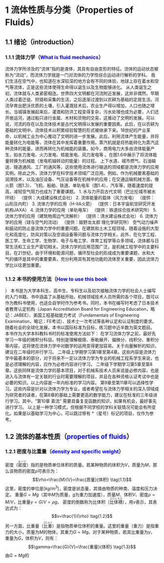 # 1 流体性质与分类（Properties of Fluids）

## 1.1 绪论（introduction） 

### 1.1.1 流体力学（<span style="color:blue">What is fluid mechanics</span>）

 流体力学所涉及的“流体”指的是液体，其具有自由变形的特征。流体的运动状态被称为“流动”，而流体力学就是一门对流体的力学性综合运动进行解析的学科。 我们生活在空气中，也知道在水深较深的地方会有不同的体验，地球上存在着水和空气等流体，正是这些流体使得生命得以诞生以及生物能够进化。 从人类诞生之初，流体就与人类紧密相连。世界四大文明都在河流附近发展，这并非偶然。早期人类过着迁徙、狩猎和采集的生活，之后逐渐过渡到以农耕为基础的定居生活。河流孕育出肥沃优质的土壤，引入灌溉技术后，农业生产得以增加，人口也随之增长。当城镇发展起来后，灌溉和防洪工程变得复杂，污水处理也成为必要，人们还开凿运河，通过船只进行金属、木材和货物的交易，这推动了文明的发展。可以说，河流的存在以及流体技术是古代文明得以发展的重要因素。此后，在以农耕为基础的文明中，流体技术以积累经验智慧的形式被继承下来。18世纪的产业革命，以机械工业为中心推动了文明的进一步发展。此后，利用流体产生能量，并将能量转化为电能等，流体在其中发挥着重要作用。蒸汽机就是将热能转化为蒸汽这种流体的能量，进而再转化为机械能的装置。如今，商用电力大多由流体能量产生，如水力发电、火力发电、核能发电、风力发电等 。在图1.6中展示了将流体能量转换为机械能（发电机轴转动的能量）的过程。 上下水道、城市燃气、石油输送、隧道通风、工厂的通风等，这些使用流体进行输送的领域都是流体力学的应用实例。除此之外，流体力学在科学技术领域广泛应用。例如，作为机械要素基础的润滑技术，以及油压设备、气压设备等在机械中的应用；在交通运输机械方面，像火箭（图1.3）、飞机、船舶、铁道、单轨电车（图1.4）、汽车等，随着速度的提高，减轻空气阻力也成为了重要课题。 1. 水与力开启古代文明（巴比伦城市被水环绕） （提供：大成建设株式会社） 2. 流体能量的载体（风力发电） （提供：山形庄内町） 3. 流体力学的应用（H-IIA火箭） （提供：日本宇宙航空研究开发机构JAXA） 4. 流体力学的应用（单轨电车） （提供：铁道综合技术研究所） 5. 流体力学的应用（建筑物周边气流解析） （提供：清水建设株式会社） 6. 流体力学的应用（球与空气的流动） （提供：姬野龙太郎 理化学研究所） 空气动力噪声和振动的防止是流体力学中的重要问题。在建筑和土木工程领域，随着设施的大型化和高度化，防风对策以及空调设备等问题与流体力学相关。此外，在化学工程、医工学、生命工学、生物学、电子与电工学、体育工程学等众多领域，流体都与日常生活和工业生产密切相关。流体力学的应用范围广泛，是机械工程学中的主要科目。在21世纪，由于环境和能源问题，循环型社会的形成成为重要课题，水和大气的循环是其中的重要要素，充分利用具有其他功能的流体至关重要，因此流体力学比以往更加重要。

### 1.1.2 本书的使用方法（<span style="color:blue">How to use this book</span>

） 本书是为大学本科生、高中生、专科生以及初次接触流体力学的社会人士编写的入门书籍。书中涵盖了从基础开始，机械领域技术人员所需的各个项目，既可以作为教科书使用，也适合自学时作为参考书。同时，本书在编写时考虑了日本技术者教育认定机构（Japan Accreditation Board for Engineering Education，略记：JABEE）、美国工程基础能力考试（Fundamentals of Engineering Examination，略记：FE考试）、技术士一次考试等各种认定和认证制度的要求。随着社会的全球化发展，本书以国际标准为目标，练习题中近半数为英文题目。 本书作为大学本科教科书时的标准使用方法如下： 在学习流体力学之前，最好先学习一年级的微积分科目。特别是理解极限、泰勒展开、偏微分、线积分、重积分等内容，这将使在流体力学中对数学的运用变得更加容易。关于向量解析的知识，建议在二年级时并行学习。 二年级上学期学习第1章至第4章。这些内容是流体力学中最基本的部分，对于将来不一定以流体力学为专业的机械工程系学生来说，也是必须理解的内容，应作为必修内容进行学习。 二年级下学期学习第5章至第8章。这些同样是流体力学的基本项目，对于机械系技术人员来说是必修内容，也是进入与流体有一定关联的行业时需要理解的项目，并且在各种资格认证考试中也是必要的知识。以上内容是一年内标准的学习内容。 第9章至第11章可以选择性学习。这些内容是针对以流体力学为专业，或者希望在与流体力学相关的深入领域成为研究者的读者，在第8章的基础上需要更高的数学能力，建议在标准的三年级进行学习。其中，“第10章 紊流” 需要具备复变函数的知识，如果有机会，最好事先进行学习。 以上是一种学习模式，但根据不同学校的学科关联情况可能会有所变化。如果是以基础学习为中心，可以跳过带有 *（星号）标记的项目，仅作为参考。

## 1.2 流体的基本性质（<span style="color:blue">properties of fluids</span>）

### 1.2.1 密度与比重量（<span style="color:blue">density and specific weight</span>） 

密度（<ruby>密度<rt>みつど</rt></ruby>）指的是物质单位体积的质量。若某种物质的体积为$V$，质量为$M$，那么该物质的密度$\rho$可表示为： $$\rho=\frac{M}{V}=\frac{质量}{体积} \tag{1.1}$$ 这里，密度的单位是$[kg/m^{3}]$，密度是状态量，其值由物质的种类、温度和压力决定。 重量$G = Mg$（其中$M$为质量，$g$为重力加速度），质量$M$、体积$V$、密度$\rho = M/V$，比重量$\gamma = G/V=\rho g$。 密度的倒数称为比体积（<ruby>比体積<rt>ひたいせき</rt></ruby>），用$v$表示，其表达式为： $$v=\frac{1}{\rho} \tag{1.2}$$ 另一方面，比重量（<ruby>比重<rt>ひじゅう</rt></ruby>）是指物质单位体积的重量。这里的重量（重力）是指重力的大小，质量为$M$的物体，其重力$G = Mg$。对于某种物质，若其比重量为$\gamma$，重量为$G$，体积为$V$，则有： $$\gamma=\frac{G}{V}=\frac{重量}{体积} \tag{1.3}$$ 由$G = Mg$的